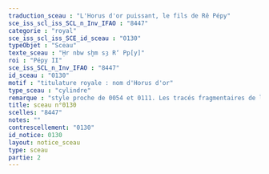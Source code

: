 ```yaml
---
traduction_sceau : "L'Horus d'or puissant, le fils de Rê Pépy"
sce_iss_scl_iss_SCL_n_Inv_IFAO : "8447"
categorie : "royal"
sce_iss_scl_iss_SCE_id_sceau : "0130"
typeObjet : "Sceau"
texte_sceau : "Ḥr nbw sḫm sȝ R‘ Pp[y]"
roi : "Pépy II"
sce_iss_SCL_n_Inv_IFAO : "8447"
id_sceau : "0130"
motif : "titulature royale : nom d'Horus d'or"
type_sceau : "cylindre"
remarque : "style proche de 0054 et 0111. Les tracés fragmentaires de la colonne de droite font-ils partie du même sceau ?"
title: sceau n°0130
scelles: "8447"
notes: ""
contrescellement: "0130"
id_notice: 0130
layout: notice_sceau
type: sceau
partie: 2
---
```

